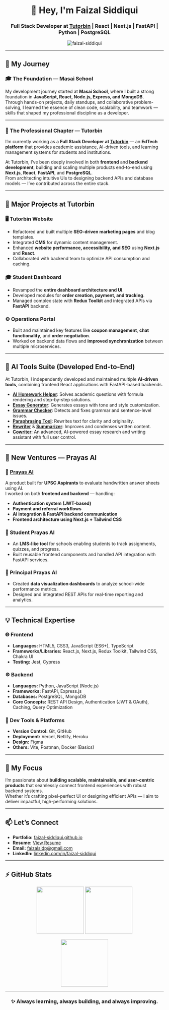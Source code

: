 <h1 align="center">👋 Hey, I'm Faizal Siddiqui</h1>
<h3 align="center">Full Stack Developer at <a href="https://tutorbin.com" target="_blank">Tutorbin</a> | React | Next.js | FastAPI | Python | PostgreSQL</h3>

<p align="center">
  <img src="https://komarev.com/ghpvc/?username=faizal-siddiqui&label=Profile%20Views&color=0e75b6&style=flat" alt="faizal-siddiqui" />
</p>

---

## 🚀 My Journey

### 🎓 The Foundation — Masai School  
My development journey started at **Masai School**, where I built a strong foundation in **JavaScript, React, Node.js, Express, and MongoDB**.  
Through hands-on projects, daily standups, and collaborative problem-solving, I learned the essence of clean code, scalability, and teamwork — skills that shaped my professional discipline as a developer.

---

### 💼 The Professional Chapter — Tutorbin  
I’m currently working as a **Full Stack Developer at [Tutorbin](https://tutorbin.com)** — an **EdTech platform** that provides academic assistance, AI-driven tools, and learning management systems for students and institutions.

At Tutorbin, I’ve been deeply involved in both **frontend** and **backend development**, building and scaling multiple products end-to-end using **Next.js**, **React**, **FastAPI**, and **PostgreSQL**.  
From architecting intuitive UIs to designing backend APIs and database models — I’ve contributed across the entire stack.

---

## 🧠 Major Projects at Tutorbin

### 🖥 Tutorbin Website
- Refactored and built multiple **SEO-driven marketing pages** and blog templates.
- Integrated **CMS** for dynamic content management.
- Enhanced **website performance, accessibility, and SEO** using **Next.js** and **React**.
- Collaborated with backend team to optimize API consumption and caching.

### 🎓 Student Dashboard
- Revamped the **entire dashboard architecture and UI**.
- Developed modules for **order creation, payment, and tracking**.
- Managed complex state with **Redux Toolkit** and integrated APIs via **FastAPI** backend.

### ⚙️ Operations Portal
- Built and maintained key features like **coupon management**, **chat functionality**, and **order negotiation**.
- Worked on backend data flows and **improved synchronization** between multiple microservices.

---

## 🤖 AI Tools Suite (Developed End-to-End)
At Tutorbin, I independently developed and maintained multiple **AI-driven tools**, combining frontend React applications with FastAPI-based backends.

- [**AI Homework Helper**](https://tutorbin.com/ai-homework-helper): Solves academic questions with formula rendering and step-by-step solutions.  
- [**Essay Generator**](https://tutorbin.com/essay-generator): Generates essays with tone and style customization.  
- [**Grammar Checker**](https://tutorbin.com/grammar-checker): Detects and fixes grammar and sentence-level issues.  
- [**Paraphrasing Tool**](https://tutorbin.com/paraphrasing-tool): Rewrites text for clarity and originality.  
- [**Rewriter**](https://tutorbin.com/essay-rewriter) & [**Summarizer**](https://tutorbin.com/summarizer-tool): Improves and condenses written content.  
- [**Cowriter**](https://tutorbin.com/cowriter): An advanced, AI-powered essay research and writing assistant with full user control.

---

## 🧩 New Ventures — Prayas AI

### 🔹 [Prayas AI](https://prayas.ai/)
A product built for **UPSC Aspirants** to evaluate handwritten answer sheets using AI.  
I worked on both **frontend and backend** — handling:
- **Authentication system (JWT-based)**
- **Payment and referral workflows**
- **AI integration & FastAPI backend communication**
- **Frontend architecture using Next.js + Tailwind CSS**

### 🔹 Student Prayas AI
- An **LMS-like tool** for schools enabling students to track assignments, quizzes, and progress.
- Built reusable frontend components and handled API integration with FastAPI services.

### 🔹 Principal Prayas AI
- Created **data visualization dashboards** to analyze school-wide performance metrics.
- Designed and integrated REST APIs for real-time reporting and analytics.

---

## 💡 Technical Expertise

### 🌐 Frontend
- **Languages:** HTML5, CSS3, JavaScript (ES6+), TypeScript  
- **Frameworks/Libraries:** React.js, Next.js, Redux Toolkit, Tailwind CSS, Chakra UI  
- **Testing:** Jest, Cypress  

### ⚙️ Backend
- **Languages:** Python, JavaScript (Node.js)  
- **Frameworks:** FastAPI, Express.js  
- **Databases:** PostgreSQL, MongoDB  
- **Core Concepts:** REST API Design, Authentication (JWT & OAuth), Caching, Query Optimization  

### 🧠 Dev Tools & Platforms
- **Version Control:** Git, GitHub  
- **Deployment:** Vercel, Netlify, Heroku  
- **Design:** Figma  
- **Others:** Vite, Postman, Docker (Basics)

---

## 🎯 My Focus
I’m passionate about **building scalable, maintainable, and user-centric products** that seamlessly connect frontend experiences with robust backend systems.  
Whether it’s crafting pixel-perfect UI or designing efficient APIs — I aim to deliver impactful, high-performing solutions.

---

## 📫 Let’s Connect
- **Portfolio:** [faizal-siddiqui.github.io](https://faizal-siddiqui.github.io/)
- **Resume:** [View Resume](https://drive.google.com/file/d/1sxm7xUJK1GSk50jkHoUtq5GSLF3qk70V/view?usp=sharing)
- **Email:** faizalsidp@gmail.com  
- **LinkedIn:** [linkedin.com/in/faizal-siddiqui](https://www.linkedin.com/in/faizal-siddiqui)

---

## ⚡ GitHub Stats

<p align="center">
  <img src="https://github-readme-stats.vercel.app/api?username=faizal-siddiqui&theme=dark&show_icons=true&hide_border=true" height="150"/>
  <img src="https://github-readme-stats.vercel.app/api/top-langs/?username=faizal-siddiqui&layout=compact&theme=dark&hide_border=true" height="150"/>
</p>

<p align="center">
  <img src="https://github-readme-streak-stats.herokuapp.com/?user=faizal-siddiqui&theme=dark&hide_border=true" height="150"/>
</p>

---

<h3 align="center">✨ Always learning, always building, and always improving.</h3>
